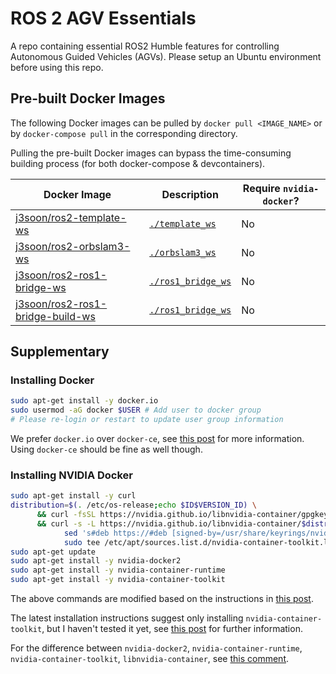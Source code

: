 # ROS 2 AGV Essentials

A repo containing essential ROS2 Humble features for controlling Autonomous Guided Vehicles (AGVs). Please setup an Ubuntu environment before using this repo.

## Pre-built Docker Images

The following Docker images can be pulled by `docker pull <IMAGE_NAME>` or by `docker-compose pull` in the corresponding directory.

Pulling the pre-built Docker images can bypass the time-consuming building process (for both docker-compose & devcontainers).

| Docker Image | Description | Require `nvidia-docker`? |
|--------------|-------------|--------------------------|
| [j3soon/ros2-template-ws](https://hub.docker.com/repository/docker/j3soon/ros2-template-ws/tags) | [`./template_ws`](./template_ws) | No |
| [j3soon/ros2-orbslam3-ws](https://hub.docker.com/repository/docker/j3soon/ros2-orbslam3-ws/tags) | [`./orbslam3_ws`](./orbslam3_ws) | No |
| [j3soon/ros2-ros1-bridge-ws](https://hub.docker.com/repository/docker/j3soon/ros2-ros1-bridge-ws/tags) | [`./ros1_bridge_ws`](./ros1_bridge_ws) | No |
| [j3soon/ros2-ros1-bridge-build-ws](https://hub.docker.com/repository/docker/j3soon/ros2-ros1-bridge-build-ws/tags) | [`./ros1_bridge_ws`](./ros1_bridge_ws) | No |

## Supplementary

### Installing Docker

```sh
sudo apt-get install -y docker.io
sudo usermod -aG docker $USER # Add user to docker group
# Please re-login or restart to update user group information
```

We prefer `docker.io` over `docker-ce`, see [this post](https://stackoverflow.com/a/57678382) for more information. Using `docker-ce` should be fine as well though.

### Installing NVIDIA Docker

```sh
sudo apt-get install -y curl
distribution=$(. /etc/os-release;echo $ID$VERSION_ID) \
      && curl -fsSL https://nvidia.github.io/libnvidia-container/gpgkey | sudo gpg --dearmor -o /usr/share/keyrings/nvidia-container-toolkit-keyring.gpg \
      && curl -s -L https://nvidia.github.io/libnvidia-container/$distribution/libnvidia-container.list | \
            sed 's#deb https://#deb [signed-by=/usr/share/keyrings/nvidia-container-toolkit-keyring.gpg] https://#g' | \
            sudo tee /etc/apt/sources.list.d/nvidia-container-toolkit.list
sudo apt-get update
sudo apt-get install -y nvidia-docker2
sudo apt-get install -y nvidia-container-runtime
sudo apt-get install -y nvidia-container-toolkit
```

The above commands are modified based on the instructions in [this post](http://web.archive.org/web/20230627162323/https://docs.nvidia.com/datacenter/cloud-native/container-toolkit/latest/install-guide.html).

The latest installation instructions suggest only installing `nvidia-container-toolkit`, but I haven't tested it yet, see [this post](https://docs.nvidia.com/datacenter/cloud-native/container-toolkit/latest/install-guide.html) for further information.

For the difference between `nvidia-docker2`, `nvidia-container-runtime`, `nvidia-container-toolkit`, `libnvidia-container`, see [this comment](https://github.com/NVIDIA/nvidia-docker/issues/1268#issuecomment-632692949).
